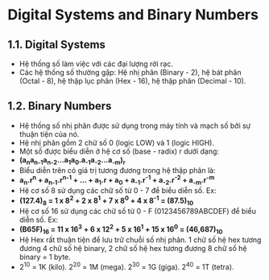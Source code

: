 # Digital Systems and Binary Numbers

## 1.1. Digital Systems
* Hệ thống số làm việc với các đại lượng rời rạc.
* Các hệ thống số thường gặp: Hệ nhị phân (Binary - 2), hệ bát phân (Octal - 8), hệ thập lục phân (Hex - 16), hệ thập phân (Decimal - 10).
## 1.2. Binary Numbers
* Hệ thống số nhị phân được sử dụng trong máy tính và mạch số bởi sự thuận tiện của nó.
* Hệ nhị phân gồm 2 chữ số 0 (logic LOW) và 1 (logic HIGH).
* Một số được biểu diễn ở hệ cơ số (base - radix) r dưới dạng:
 * **(a<sub>n</sub>a<sub>n-1</sub>a<sub>n-2</sub>...a<sub>1</sub>a<sub>0</sub>.a<sub>-1</sub>a<sub>-2</sub>...a<sub>-m</sub>)<sub>r</sub>**
* Biểu diễn trên có giá trị tương đương trong hệ thập phân là:
 * **a<sub>n</sub>.r<sup>n</sup> + a<sub>n-1</sub>.r<sup>n-1</sup> + ... + a<sub>1</sub>.r + a<sub>0</sub> + a<sub>-1</sub>.r<sup>-1</sup> + a<sub>-2</sub>.r<sup>-2</sup> + a<sub>-m</sub>.r<sup>-m</sup>**
* Hệ cơ số 8 sử dụng các chữ số từ 0 - 7 để biểu diễn số. Ex:
 * **(127.4)<sub>8</sub> = 1 x 8<sup>2</sup> + 2 x 8<sup>1</sup> + 7 x 8<sup>0</sup> + 4 x 8<sup>-1</sup> = (87.5)<sub>10</sbp>**
* Hệ cơ số 16 sử dụng các chữ số từ 0 - F (0123456789ABCDEF) để biểu diễn số. Ex:
 * **(B65F)<sub>16</sub> = 11 x 16<sup>3</sup> + 6 x 12<sup>2</sup> + 5 x 16<sup>1</sup> + 15 x 16<sup>0</sup> = (46,687)<sub>10</sub>**
 * Hệ Hex rất thuận tiện để lưu trữ chuỗi số nhị phân. 1 chữ số hệ hex tương đương 4 chữ số hệ binary, 2 chữ số hệ hex tương đương 8 chữ số hệ binary = 1 byte.
* 2<sup>10</sup> = 1K (kilo). 2<sup>20</sup> = 1M (mega). 2<sup>30</sup> = 1G (giga). 2<sup>40</sup> = 1T (tetra). 
